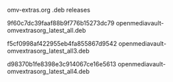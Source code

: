 omv-extras.org .deb releases

9f60c7dc39faaf88b9f776b15273dc79  openmediavault-omvextrasorg_latest_all.deb

f5cf0998af422955eb4fa855867d9542  openmediavault-omvextrasorg_latest_all3.deb

d98370b1fe8398e3c914067ce16e5613  openmediavault-omvextrasorg_latest_all4.deb
